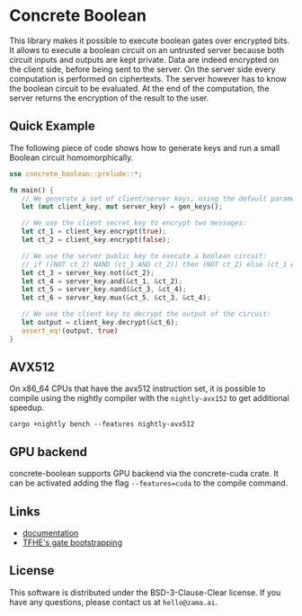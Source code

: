 # Concrete Boolean

This library makes it possible to execute boolean gates over encrypted bits. 
It allows to execute a boolean circuit on an untrusted server because both circuit inputs and outputs are kept private.
Data are indeed encrypted on the client side, before being sent to the server.
On the server side every computation is performed on ciphertexts.
The server however has to know the boolean circuit to be evaluated.
At the end of the computation, the server returns the encryption of the result to the user.

## Quick Example
 The following piece of code shows how to generate keys and run a small Boolean circuit
 homomorphically.

 ```Rust
use concrete_boolean::prelude::*;

fn main() {
    // We generate a set of client/server keys, using the default parameters:
    let (mut client_key, mut server_key) = gen_keys();

    // We use the client secret key to encrypt two messages:
    let ct_1 = client_key.encrypt(true);
    let ct_2 = client_key.encrypt(false);

    // We use the server public key to execute a boolean circuit:
    // if ((NOT ct_2) NAND (ct_1 AND ct_2)) then (NOT ct_2) else (ct_1 AND ct_2)
    let ct_3 = server_key.not(&ct_2);
    let ct_4 = server_key.and(&ct_1, &ct_2);
    let ct_5 = server_key.nand(&ct_3, &ct_4);
    let ct_6 = server_key.mux(&ct_5, &ct_3, &ct_4);

    // We use the client key to decrypt the output of the circuit:
    let output = client_key.decrypt(&ct_6);
    assert_eq!(output, true)
}
 ```

## AVX512

On x86_64 CPUs that have the avx512 instruction set, it is possible to compile using the nightly compiler
with the `nightly-avx152` to get additional speedup.

`cargo +nightly bench --features nightly-avx512`

## GPU backend

concrete-boolean supports GPU backend via the concrete-cuda crate. It can be activated adding the 
flag `--features=cuda` to the compile command.  

## Links

- [documentation](https://docs.zama.ai/concrete/boolean-lib)
- [TFHE's gate bootstrapping](https://eprint.iacr.org/2018/421.pdf)

## License

This software is distributed under the BSD-3-Clause-Clear license. If you have any questions,
please contact us at `hello@zama.ai`.
